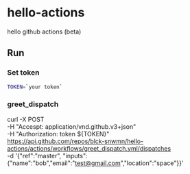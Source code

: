 # hello-actions

hello github actions (beta)

## Run

### Set token

```bash
TOKEN=`your token`
```

### greet_dispatch

curl -X POST \
 -H "Accespt: application/vnd.github.v3+json" \
 -H "Authorization: token ${TOKEN}" \
 https://api.github.com/repos/blck-snwmn/hello-actions/actions/workflows/greet_dispatch.yml/dispatches \
 -d '{"ref":"master", "inputs":{"name":"bob","email":"test@gmail.com","location":"space"}}'
